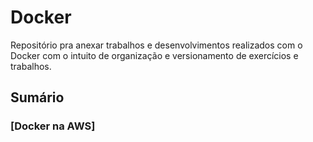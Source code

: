 # Docker
Repositório pra anexar trabalhos e desenvolvimentos realizados com o Docker com o intuito de organização e versionamento de exercícios e trabalhos.
## Sumário
### [Docker na AWS]
